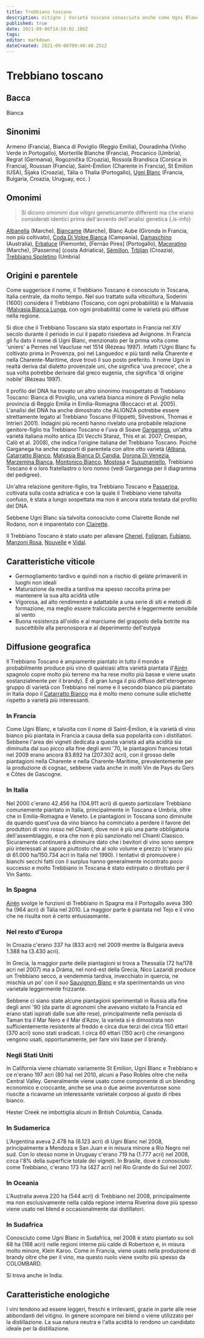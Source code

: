 ```yaml
---
title: Trebbiano toscano
description: Vitigno | Varietà toscana conosciuta anche come Ugni Blanc che probabilmente produce più vino (tipicamente aspro e neutro) di qualsiasi altro vitigno al mondo.
published: true
date: 2021-09-06T14:50:02.186Z
tags: 
editor: markdown
dateCreated: 2021-09-06T09:40:48.251Z
---
```


# Trebbiano toscano

## Bacca
Bianca

## Sinonimi
Armeno (Francia), Bianca di Poviglio (Reggio Emilia), Douradinha (Vinho Verde in Portogallo), Morterille Blanche (Francia), Procanico (Umbria), Regrat (Germania), Rogoznička (Croazia), Rossola Brandisca (Corsica in Francia), Roussan (Francia), Saint-Émilion (Charente in Francia), St Emilion (USA), Šijaka (Croazia), Tália o Thalia (Portogallo), [Ugni Blanc](/vitigni/bacca-bianca/ugni-blanc) (Francia, Bulgaria, Croazia, Uruguay, ecc. )

## Omonimi
> Si dicono omonimi due vitigni geneticamente differenti ma che erano considerati identici prima dell'avvento dell'analisi genetica
{.is-info}

[Albanella](/vitigni/bacca-bianca/albanella) (Marche), [Biancame](/vitigni/bacca-bianca/biancame) (Marche), Blanc Aube (Gironda in Francia, non più coltivato), [Coda Di Volpe Bianca](/vitigni/Italia/coda-di-volpe-bianca) (Campania), [Damaschino](/vitigni/bacca-bianca/damaschino) (Australia), [Erbaluce](/vitigni/bacca-bianca/erbaluce) (Piemonte), [Fernão Pires] (Portogallo), [Maceratino](/vitigni/bacca-bianca/maceratino) (Marche), [Passerina] (costa Adriatica), [Sémillon](/vitigni/bacca-bianca/semillon), [Trbljan](/vitigni/bacca-bianca/trbljan) (Croazia), [Trebbiano Spoletino](/vitigni/Italia/trebbiano-spoletino) (Umbria)


## Origini e parentele
Come suggerisce il nome, il Trebbiano Toscano è conosciuto in Toscana, Italia centrale, da molto tempo. Nel suo trattato sulla viticoltura, Soderini (1600) considera il Trebbiano (Toscano, con ogni probabilità) e la Malvasia ([Malvasia Bianca Lunga](/vitigni/Italia/malvasia-bianca-lunga), con ogni probabilità) come le varietà più diffuse nella regione.

Si dice che il Trebbiano Toscano sia stato esportato in Francia nel XIV secolo durante il periodo in cui il papato risiedeva ad Avignone. In Francia gli fu dato il nome di Ugni Blanc, menzionato per la prima volta come 'uniers' a Pernes nel Vaucluse nel 1514 (Rézeau 1997). Infatti l'Ugni Blanc fu coltivato prima in Provenza, poi nel Languedoc e più tardi nella Charente e nella Charente-Maritime, dove trovò il suo posto preferito. Il nome Ugni in realtà deriva dal dialetto provenzale uni, che significa 'uva precoce', che a sua volta potrebbe derivare dal greco eugenia, che significa 'di origine nobile' (Rézeau 1997).

Il profilo del DNA ha trovato un altro sinonimo insospettato di Trebbiano Toscano: Bianca di Poviglio, una varietà bianca minore di Poviglio nella provincia di Reggio Emilia in Emilia-Romagna (Boccacci et al. 2005). L'analisi del DNA ha anche dimostrato che ALIONZA potrebbe essere strettamente legato al Trebbiano Toscano (Filippetti, Silvestroni, Thomas e Intrieri 2001). Indagini più recenti hanno rivelato una probabile relazione genitore-figlio tra Trebbiano Toscano e l'uva di Soave [Garganega](/vitigni/Italia/garganega), un'altra varietà italiana molto antica (Di Vecchi Staraz, This et al. 2007; Crespan, Calò et al. 2008), che indica l'origine italiana del Trebbiano Toscano. Poiché Garganega ha anche rapporti di parentela con altre otto varietà ([Albana](/vitigni/Italia/albana), [Catarratto Bianco](/vitigni/bacca-bianca/catarratto-bianco), [Malvasia Bianca Di Candia](/vitigni/Italia/malvasia-bianca-di-candia), [Dorona Di Venezia](/vitigni/Italia/dorona-di-venezia), [Marzemina Bianca](/vitigni/bacca-bianca/marzemina-bianca), [Montonico Bianco](/vitigni/bacca-bianca/montonico-bianco), [Mostosa](/vitigni/bacca-bianca/mostosa) e [Susumaniello](/vitigni/bacca-nera/susumaniello), Trebbiano Toscano è o loro fratellastro o loro nonno (vedi Garganega per il diagramma del pedigree).

Un'altra relazione genitore-figlio, tra Trebbiano Toscano e [Passerina](/vitigni/bacca-bianca/passerina), coltivata sulla costa adriatica e con la quale il Trebbiano viene talvolta confuso, è stata a lungo sospettata ma non è ancora stata testata dal profilo del DNA.

Sebbene Ugni Blanc sia talvolta conosciuto come Clairette Ronde nel Rodano, non è imparentato con [Clairette](/vitigni/bacca-bianca/clairette).

Il Trebbiano Toscano è stato usato per allevare [Chenel](/vitigni/bacca-bianca/chenel), [Folignan](/vitigni/bacca-bianca/folignan), [Fubiano](/vitigni/bacca-bianca/fubiano), [Manzoni Rosa](/vitigni/bacca-bianca/manzoni-rosa), [Nouvelle](/vitigni/bacca-bianca/nouvelle) e [Vidal](/vitigni/bacca-bianca/vidal).

## Caratteristiche viticole

- Germogliamento tardivo e quindi non a rischio di gelate primaverili in luoghi non ideali
- Maturazione da media a tardiva ma spesso raccolta prima per mantenere la sua alta acidità utile
- Vigorosa, ad alto rendimento e adattabile a una serie di siti e metodi di formazione, ma meglio essere tralicciata perché è leggermente sensibile al vento
- Buona resistenza all'oidio e al marciume del grappolo della botrite ma suscettibile alla peronospora e al deperimento dell'eutypa

## Diffusione geografica

Il Trebbiano Toscano è ampiamente piantato in tutto il mondo e probabilmente produce più vino di qualsiasi altra varietà piantata (l'[Airén](/vitigni/bacca-bianca/airen) spagnolo copre molto più terreno ma ha rese molto più basse e viene usato sostanzialmente per il brandy). È di gran lunga il più diffuso dell'eterogeneo gruppo di varietà con Trebbiano nel nome e il secondo bianco più piantato in Italia dopo il [Catarratto Bianco](/vitigni/bacca-bianca/catarratto-bianco) ma è molto meno comune sulle etichette rispetto a varietà più interessanti. 

### In Francia

Come Ugni Blanc, e talvolta con il nome di Saint-Émilion, è la varietà di vino bianco più piantata in Francia a causa della sua popolarità con i distillatori. Sebbene l'area dei vigneti dedicata a questa varietà ad alta acidità sia diminuita dal suo picco alla fine degli anni '70, le piantagioni francesi totali nel 2009 erano ancora 83.892 ha (207.302 acri), con il grosso delle piantagioni nella Charente e nella Charente-Maritime, prevalentemente per la produzione di cognac, sebbene vada anche in molti Vin de Pays du Gers e Côtes de Gascogne.


### In Italia

Nel 2000 c'erano 42.456 ha (104.911 acri) di questo particolare Trebbiano comunemente piantato in Italia, principalmente in Toscana e Umbria, oltre che in Emilia-Romagna e Veneto. Le piantagioni in Toscana sono diminuite da quando quest'uva da vino bianco ha cominciato a perdere il favore dei produttori di vino rosso nel Chianti, dove non è più una parte obbligatoria dell'assemblaggio, e ora che non è più sanzionato nel Chianti Classico. Sicuramente continuerà a diminuire dato che i bevitori di vino sono sempre più interessati al sapore piuttosto che al solo volume e prezzo (c'erano più di 61.000 ha/150.734 acri in Italia nel 1990). I tentativi di promuovere i bianchi secchi fatti con il surplus hanno generalmente incontrato poco successo e molto Trebbiano in Toscana è stato estirpato o dirottato per il Vin Santo.

### In Spagna

[Airén](/vitigni/bacca-bianca/airen) svolge le funzioni di Trebbiano in Spagna ma il Portogallo aveva 390 ha (964 acri) di Tália nel 2010. La maggior parte è piantata nel Tejo e il vino che ne risulta non è certo entusiasmante.

### Nel resto d'Europa

In Croazia c'erano 337 ha (833 acri) nel 2009 mentre la Bulgaria aveva 1.388 ha (3.430 acri).

In Grecia, la maggior parte delle piantagioni si trova a Thessalía (72 ha/178 acri nel 2007) ma a Dráma, nel nord-est della Grecia, Nico Lazaridi produce un Trebbiano secco, a vendemmia tardiva, invecchiato in quercia, ne mischia un po' con il suo [Sauvignon Blanc](/vitigni/Francia/sauvignon-blanc) e sta sperimentando un vino varietale leggermente frizzante.

Sebbene ci siano state alcune piantagioni sperimentali in Russia alla fine degli anni '90 (da parte di agronomi che avevano visitato la Francia ed erano stati ispirati dalle sue alte rese), principalmente nella penisola di Taman tra il Mar Nero e il Mar d'Azov, la varietà si è dimostrata non sufficientemente resistente al freddo e circa due terzi dei circa 150 ettari (370 acri) sono stati sradicati. I circa 60 ettari (150 acri) che rimangono vengono usati, opportunamente, per fare vini base per il brandy.

### Negli Stati Uniti

In California viene chiamato variamente St Emilion, Ugni Blanc e Trebbiano e ce n'erano 197 acri (80 ha) nel 2010, alcuni a Paso Robles oltre che nella Central Valley. Generalmente viene usato come componente di un blending economico e croccante, anche se una o due anime avventurose sono riuscite a ricavarne un interessante varietale corposo al gusto di ribes bianco.

Hester Creek ne imbottiglia alcuni in British Columbia, Canada.

### In Sudamerica

L'Argentina aveva 2.478 ha (6.123 acri) di Ugni Blanc nel 2008, principalmente a Mendoza e San Juan e in misura minore a Río Negro nel sud. Con lo stesso nome in Uruguay c'erano 719 ha (1.777 acri) nel 2008, circa l'8% della superficie totale dei vigneti. In Brasile, dove è conosciuto come Trebbiano, c'erano 173 ha (427 acri) nel Rio Grande do Sul nel 2007.

### In Oceania

L'Australia aveva 220 ha (544 acri) di Trebbiano nel 2008, principalmente ma non esclusivamente nella calda regione interna Riverina dove più spesso viene usato nei blend e occasionalmente dai distillatori.

### In Sudafrica

Conosciuto come Ugni Blanc in Sudafrica, nel 2008 è stato piantato su soli 68 ha (168 acri) nelle regioni interne più calde di Robertson e, in misura molto minore, Klein Karoo. Come in Francia, viene usato nella produzione di brandy oltre che per il vino, ma questo ruolo viene svolto più spesso da COLOMBARD.

Si trova anche in India.

## Caratteristiche enologiche

I vini tendono ad essere leggeri, freschi e irrilevanti, grazie in parte alle rese abbondanti del vitigno. In genere scompare nei blend o viene utilizzato per la distillazione. La sua natura neutra e l'alta acidità lo rendono un candidato ideale per la distillazione.
